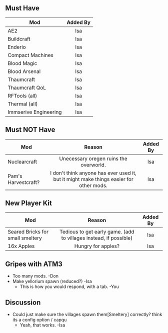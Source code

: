 <!-- TITLE: New Pack -->
<!-- SUBTITLE: In a couple months when everyones Meinkraft batteries are recharged we're going to assemble a refined pack, please make suggestions below. DO NOT REMOVE ANYTHING -->

## Must Have
|  Mod  | Added By |    
|----------|:-------------:|
| AE2 | Isa |
| Buildcraft | Isa |
| Enderio | Isa |
| Compact Machines| Isa |
| Blood Magic | Isa |
| Blood Arsenal | Isa |
| Thaumcraft | Isa |
| Thaumcraft QoL | Isa |
| RFTools (all) | Isa |
| Thermal (all) | Isa |
| Immserive Engineering | Isa |


## Must NOT Have
|  Mod  | Reason | Added By |    
|----------|:-------------:|:-------------:|
| Nuclearcraft | Unecessary oregen ruins the overworld. | Isa |
| Pam's Harvestcraft? | I don't think anyone has ever used it, but it might make things easier for other mods. | Isa |

## New Player Kit
|  Mod  | Reason | Added By |    
|----------|:-------------:|:-------------:|
| Seared Bricks for small smeltery | Tedious to get early game. (add to villages instead, if possible) | Isa |
| 16x Apples | Hungry for apples? | Isa |

## Gripes with ATM3
* Too many mods. -Don
* Make yellorium spawn (reduced?) -Isa
	* This is how you would respond, with a tab. -You

## Discussion
* Could just make sure the villages spawn them[Smeltery] correctly? think its a config option / capqu
	* Yeah, that works. -Isa